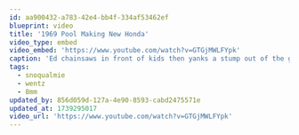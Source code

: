 ```yaml
---
id: aa900432-a783-42e4-bb4f-334af53462ef
blueprint: video
title: '1969 Pool Making New Honda'
video_type: embed
video_embed: 'https://www.youtube.com/watch?v=GTGjMWLFYpk'
caption: 'Ed chainsaws in front of kids then yanks a stump out of the ground with a car.'
tags:
  - snoqualmie
  - wentz
  - 8mm
updated_by: 856d059d-127a-4e90-8593-cabd2475571e
updated_at: 1739295017
video_url: 'https://www.youtube.com/watch?v=GTGjMWLFYpk'
---
```

